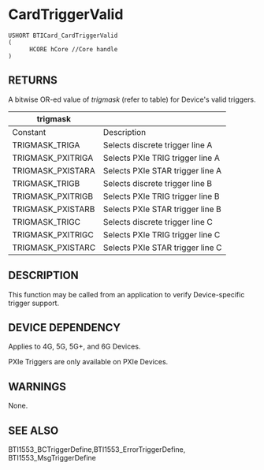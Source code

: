 # **CardTriggerValid**

```
USHORT BTICard_CardTriggerValid
(
      HCORE hCore //Core handle
)
```
## **RETURNS**

A bitwise OR-ed value of *trigmask* (refer to table) for Device's valid triggers.

| trigmask          |                                  |
|-------------------|----------------------------------|
| Constant          | Description                      |
| TRIGMASK_TRIGA    | Selects discrete trigger line A  |
| TRIGMASK_PXITRIGA | Selects PXIe TRIG trigger line A |
| TRIGMASK_PXISTARA | Selects PXIe STAR trigger line A |
| TRIGMASK_TRIGB    | Selects discrete trigger line B  |
| TRIGMASK_PXITRIGB | Selects PXIe TRIG trigger line B |
| TRIGMASK_PXISTARB | Selects PXIe STAR trigger line B |
| TRIGMASK_TRIGC    | Selects discrete trigger line C  |
| TRIGMASK_PXITRIGC | Selects PXIe TRIG trigger line C |
| TRIGMASK_PXISTARC | Selects PXIe STAR trigger line C |

## **DESCRIPTION**

This function may be called from an application to verify Device-specific trigger support.

## **DEVICE DEPENDENCY**

Applies to 4G, 5G, 5G+, and 6G Devices.

PXIe Triggers are only available on PXIe Devices.

## **WARNINGS**

None.

## **SEE ALSO**

BTI1553\_BCTriggerDefine,BTI1553\_ErrorTriggerDefine, BTI1553\_MsgTriggerDefine